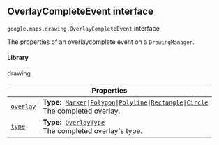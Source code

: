 
<h2 id="OverlayCompleteEvent">OverlayCompleteEvent interface</h2>
<p>
<code><span itemprop="path">google.maps.drawing</span>.<span itemprop="name">OverlayCompleteEvent</span></code>
interface
</p>
<p>The properties of an overlaycomplete event on a <code>DrawingManager</code>.</p>
<h4>Library</h4>
<p>drawing</p>
<div class="devsite-table-wrapper"><table class="properties responsive" summary="interface OverlayCompleteEvent - Properties">
<thead>
<tr><th colspan="2">Properties</th>
</tr></thead>
<tbody>
<tr id="OverlayCompleteEvent.overlay">
<td itemprop="property"><code><a class="secret-link" href="#OverlayCompleteEvent.overlay"><span>overlay</span></a></code></td>
<td><div><strong>Type:</strong>&nbsp; <code><a href="Marker.md">Marker</a>|<a href="Polygon.md">Polygon</a>|<a href="Polyline.md">Polyline</a>|<a href="Rectangle.md">Rectangle</a>|<a href="Circle.md">Circle</a></code></div>
<div class="desc">The completed overlay.</div></td>
</tr>
<tr id="OverlayCompleteEvent.type">
<td itemprop="property"><code><a class="secret-link" href="#OverlayCompleteEvent.type"><span>type</span></a></code></td>
<td><div><strong>Type:</strong>&nbsp; <code><a href="OverlayType.md">OverlayType</a></code></div>
<div class="desc">The completed overlay's type.</div></td>
</tr>
</tbody>
</table></div>
<script src="replace_links.js"></script>
